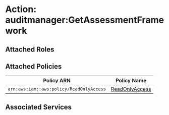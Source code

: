 # Action: auditmanager:GetAssessmentFramework

## Attached Roles

## Attached Policies

| Policy ARN | Policy Name |
|------------|-------------|
| `arn:aws:iam::aws:policy/ReadOnlyAccess` | [ReadOnlyAccess](../policies.md#readonlyaccess) |

## Associated Services

